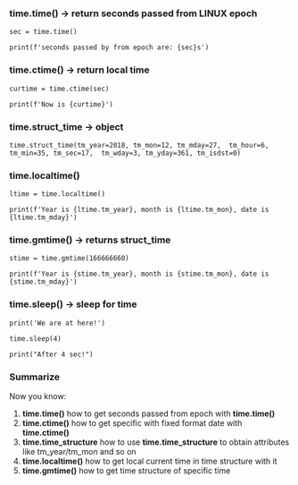### time.time() -> return seconds passed from LINUX epoch
`sec = time.time()`

`print(f'seconds passed by from epoch are: {sec}s')
`

### time.ctime(<seconds>) -> return local time
`curtime = time.ctime(sec)`
  
`print(f'Now is {curtime}')
`
  
### time.struct_time -> object
`time.struct_time(tm_year=2018, tm_mon=12, tm_mday=27, 
                    tm_hour=6, tm_min=35, tm_sec=17, 
                    tm_wday=3, tm_yday=361, tm_isdst=0)
`
  
### time.localtime()
`ltime = time.localtime()`
  
`print(f'Year is {ltime.tm_year}, month is {ltime.tm_mon}, date is {ltime.tm_mday}')
`
  
### time.gmtime(<seconds>) -> returns struct_time
`stime = time.gmtime(166666660)`
  
`print(f'Year is {stime.tm_year}, month is {stime.tm_mon}, date is {stime.tm_mday}')
`
  
### time.sleep(<seconds>) -> sleep for <second> time
`print('We are at here!')`
  
`time.sleep(4)`
  
`print("After 4 sec!")
`
### Summarize 
Now you know:
1. **time.time()** how to get seconds passed from epoch with **time.time()**
2. **time.ctime(<seconds>)** how to get specific with fixed format date with **time.ctime(<seconds>)**
3. **time.time_structure** how to use **time.time_structure** to obtain attributes like tm_year/tm_mon and so on
4. **time.localtime()** how to get local current time in time structure with it
5. **time.gmtime(<seconds>)** how to get time structure of specific time

